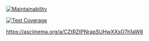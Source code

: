 
[![Maintainability](https://api.codeclimate.com/v1/badges/24554eec2708a5ddb8b1/maintainability)](https://codeclimate.com/github/NickKrsk/frontend-project-lvl2/maintainability)

[![Test Coverage](https://api.codeclimate.com/v1/badges/24554eec2708a5ddb8b1/test_coverage)](https://codeclimate.com/github/NickKrsk/frontend-project-lvl2/test_coverage)

https://asciinema.org/a/CZtRZtPNrapSUHwXXsO7h1aW8